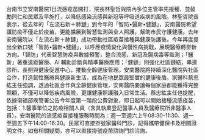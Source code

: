 台南市立安南醫院1日流感疫苗開打，院長林聖哲與院內多位主管率先接種，並鼓勵同仁和民眾及早施打，以降低感染流感與新冠等呼吸道疾病的風險。林聖哲院長表示，從去年的「左流右新＋肺鏈」到今年的「智防•醫新•健鏈」，安南醫院希望讓防疫不僅止於疫苗，更能擴展到智慧監測與全人照護，幫助市民守護健康。去年安南醫院以「左流右新＋肺鏈」成功帶動社區疫苗接種與健康防護後，今年再度提出全新口號「智防•醫新•健鏈」，以呼應疫情變化與慢性病挑戰，展現醫療轉型新方向。「智防」代表智慧防疫與數據預警，整合流感、新冠及腸病毒等監測；「醫新」著重遠距醫療、AI 輔助診斷與精準醫療應用；「健鏈」則強化社區鏈結，串連診所、長照與健康促進中心，推動全齡健康管理。安南醫院將持續深化醫院與社區合作，打造韌性醫療與健康新生活，成為在地民眾最堅實的健康後盾。家醫科蔡忠紘主任強調，透過社區合作與全齡健康管理，安南醫院要讓每個家庭都能獲得完整照顧，不僅可以降低疾病風險，更讓健康照護融入日常生活。蔡忠紘主任也提醒，依據衛福部疾管署公告今年度第一階段公費對象，即日起可以開始接種流感疫苗，包括：1.醫事單位之防疫相關人員（含具執業登記醫事人員及醫療院所非醫事人員）。安南醫院的流感疫苗接種服務時間為：週一至週六上午08:30-11:30、週一至週五下午14:00-16:30。民眾可直接掛號家醫科門診，記得攜帶健保卡及相關證明文件。如有相關疑問，亦可以直接掛號疫苗諮詢門診洽詢。